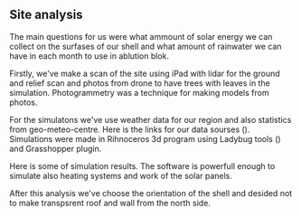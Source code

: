 ## Site analysis

The main questions for us were what ammount of solar energy we can collect on the surfases of our shell and what amount of rainwater we can have in each month to use in ablution blok.

Firstly, we've make a scan of the site using iPad with lidar for the ground and relief scan and photos from drone to have trees with leaves in the simulation. Photogrammetry was a technique for making models from photos. 

For the simulatons we've use weather data for our region and also statistics from geo-meteo-centre. Here is the links for our data sourses ().
Simulations were made in Rihnoceros 3d program using Ladybug tools () and Grasshopper plugin.

Here is some of simulation results. The software is powerfull enough to simulate also heating systems and work of the solar panels.

After this analysis we've choose the orientation of the shell and desided not to make transpsrent roof and wall from the north side. 
